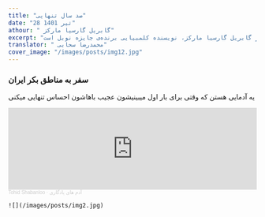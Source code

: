 ```yaml
---
title: "صد سال تنهایی"
date: "28 تیر 1401"
athour: " گابریل گارسیا مارکز"
excerpt: "مشهورترین و به عقیده بسیاری بهترین رمان در سبک رئالیسم جادویی از گابریل گارسیا مارکز، نویسنده کلمبیایی برنده‌ی جایزه نوبل است."
translator: " محمدرضا سحابی"
cover_image: "/images/posts/img12.jpg"
---
```


### سفر به مناطق بکر ایران

یه آدمایی هستن که وقتی برای بار اول میبینیشون عجیب باهاشون احساس تنهایی میکنی

<!-- ## Turpius Aegides membris colat volentes fallere -->

<iframe width="100%" height="166" scrolling="no" frameborder="no" allow="autoplay" src="https://w.soundcloud.com/player/?url=https%3A//api.soundcloud.com/tracks/239819937&color=%23ff5500&auto_play=false&hide_related=false&show_comments=true&show_user=true&show_reposts=false&show_teaser=true"></iframe><div style="font-size: 10px; color: #cccccc;line-break: anywhere;word-break: normal;overflow: hidden;white-space: nowrap;text-overflow: ellipsis; font-family: Interstate,Lucida Grande,Lucida Sans Unicode,Lucida Sans,Garuda,Verdana,Tahoma,sans-serif;font-weight: 100;"><a href="https://soundcloud.com/tohidshabanloo" title="Tohid Shabanloo" target="_blank" style="color: #cccccc; text-decoration: none;">Tohid Shabanloo</a> · <a href="https://soundcloud.com/tohidshabanloo/yadegari" title="آدم های یادگاری" target="_blank" style="color: #cccccc; text-decoration: none;">آدم های یادگاری</a></div>

    ![](/images/posts/img2.jpg)
